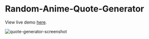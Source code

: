 # Random-Anime-Quote-Generator

View live demo [here](https://kharizzakaye.github.io/Random-Anime-Quote-Generator/).

  

![quote-generator-screenshot](https://user-images.githubusercontent.com/29513236/178147335-b1f8c3e7-c956-460a-9aa9-cd00d3d41e8e.png)
